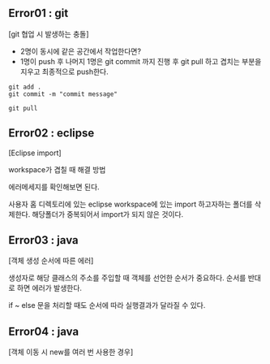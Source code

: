 ## Error01 : git

[git 협업 시 발생하는 충돌]

- 2명이 동시에 같은 공간에서 작업한다면?
- 1명이 push 후 나머지 1명은 git commit 까지 진행 후 git pull 하고 겹치는 부분을 지우고 최종적으로 push한다.

```
git add .
git commit -m "commit message"

git pull
```

## Error02 : eclipse

[Eclipse import]

workspace가 겹칠 때 해결 방법

에러메세지를 확인해보면 된다.

사용자 홈 디렉토리에 있는 eclipse workspace에 있는 import 하고자하는 폴더를 삭제한다.
해당폴더가 중복되어서 import가 되지 않은 것이다.

## Error03 : java

[객체 생성 순서에 따른 에러]

생성자로 해당 클래스의 주소를 주입할 때 객체를 선언한 순서가 중요하다. 순서를 반대로 하면 에러가 발생한다.

if ~ else 문을 처리할 때도 순서에 따라 실행결과가 달라질 수 있다.

## Error04 : java

[객체 이동 시 new를 여러 번 사용한 경우]
